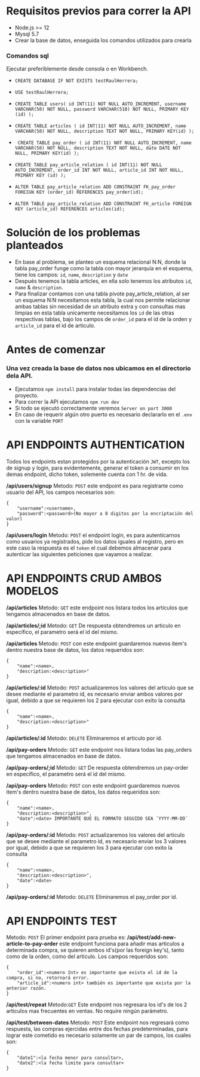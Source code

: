 # Requisitos previos para correr la API

  - Node.js >= 12
  - Mysql 5.7
  - Crear la base de datos, enseguida los comandos utilizados para crearla

### Comandos sql
Ejecutar preferiblemente desde consola o en Workbench.
* `CREATE DATABASE IF NOT EXISTS testRaulHerrera;`
* `USE testRaulHerrera;`
* `CREATE TABLE users(
    id INT(11) NOT NULL AUTO_INCREMENT,
    username VARCHAR(50) NOT NULL,
    password VARCHAR(510) NOT NULL,
    PRIMARY KEY (id)
);`
* `CREATE TABLE articles (
    id INT(11) NOT NULL AUTO_INCREMENT,
    name VARCHAR(50) NOT NULL,
    description TEXT NOT NULL,
    PRIMARY KEY(id)
);`

* `
CREATE TABLE pay_order (
    id INT(11) NOT NULL AUTO_INCREMENT,
    name VARCHAR(50) NOT NULL,
    description TEXT NOT NULL,
    date DATE NOT NULL,
    PRIMARY KEY(id)
);`

* `CREATE TABLE pay_article_relation (
        id INT(11) NOT NULL AUTO_INCREMENT,
        order_id INT NOT NULL,
        article_id INT NOT NULL,
        PRIMARY KEY (id)
);`

* `ALTER TABLE pay_article_relation
ADD CONSTRAINT FK_pay_order
FOREIGN KEY (order_id) REFERENCES pay_order(id);`

* `ALTER TABLE pay_article_relation
ADD CONSTRAINT FK_article
FOREIGN KEY (article_id) REFERENCES articles(id);`
 
# Solución de los problemas planteados


  - En base al problema, se planteo un esquema relacional N:N, donde la tabla pay_order funge como la tabla con mayor jerarquía en el esquema, tiene los campos: `id`, `name`, `description` y `date`
  - Después tenemos la tabla articles, en ella solo tenemos los atributos `id`, `name` & `description`.
  - Para finalizar contamos con una tabla pivote pay_article_relation, al ser un esquema N:N necesitamos esta tabla, la cual nos permite relacionar ambas tablas sin necesidad de un atributo extra y con consultas mas limpias en esta tabla unicamente necesitamos los `id` de las otras respectivas tablas, bajo los campos de `order_id` para el id de la orden y `article_id` para el id de articulo.

# Antes de comenzar
### Una vez creada la base de datos nos ubicamos en el directorio dela API.
  - Ejecutamos `npm install` para instalar todas las dependencias del proyecto.
  - Para correr la API ejecutamos `npm run dev`
  - Si todo se ejecutó correctamente veremos `Server on port 3000`
  - En caso de requerir algún otro puerto es necesario declararlo en el `.env` con la variable `PORT`


# API ENDPOINTS AUTHENTICATION
Todos los endpoints estan protegidos por la autenticación `JWT`, excepto los de signup y login, para evidentemente, generar el token a consumir en los demas endpoint, dicho token, solemente cuenta con 1 hr. de vida.

**/api/users/signup**
Metodo: `POST`
este endpoint es para registrarte como usuario del API, los campos necesarios son:
```
{
    "username":<username>,
    "password":<password>(No mayor a 8 digitos por la encriptación del valor)
}
```
**/api/users/login**
Metodo: `POST`
el endpoint login, es para autenticarnos como usuarios ya registrados, pide los datos iguales al registro, pero en este caso la respuesta es el `token` 
el cual debemos almacenar para autenticar las siguientes peticiones que vayamos a realizar.

# API ENDPOINTS CRUD AMBOS MODELOS
**/api/articles**
Metodo: `GET`
este endpoint nos listara todos los articulos que tengamos almacenados en base de datos.

**/api/articles/;id**
Metodo: `GET`
De respuesta obtendremos un articulo en específico, el parametro será el id del mismo.

**/api/articles**
Metodo: `POST`
con este endpoint guardaremos nuevos item's dentro nuestra base de datos, los datos requeridos son:
```
{
    "name":<name>,
    "description:<description>"
}
```

**/api/articles/:id**
Metodo: `POST`
actualizaremos los valores del articulo que se desee mediante el parametro id,
es necesario enviar ambos valores por igual, debido a que se requieren los 2 para ejecutar con exito la consulta
```
{
    "name":<name>,
    "description:<description>"
}
```

**/api/articles/:id**
Metodo: `DELETE`
Eliminaremos el articulo por id.



**/api/pay-orders**
Metodo: `GET`
este endpoint nos listara todas las pay_orders que tengamos almacenados en base de datos.

**/api/pay-orders/;id**
Metodo: `GET`
De respuesta obtendremos un pay-order en específico, el parametro será el id del mismo.

**/api/pay-orders**
Metodo: `POST`
con este endpoint guardaremos nuevos item's dentro nuestra base de datos, los datos requeridos son:
```
{
    "name":<name>,
    "description:<description>",
    "date":<date> IMPORTANTE QUE EL FORMATO SEGUIDO SEA `YYYY-MM-DD`
}
```

**/api/pay-orders/:id**
Metodo: `POST`
actualizaremos los valores del articulo que se desee mediante el parametro id,
es necesario enviar los 3 valores por igual, debido a que se requieren los 3 para ejecutar con exito la consulta
```
{
    "name":<name>,
    "description:<description>",
    "date":<date>
}
```

**/api/pay-orders/:id**
Metodo: `DELETE`
Eliminaremos el pay_order por id.


# API ENDPOINTS TEST
Metodo: `POST`
El primer endpoint para prueba es:
**/api/test/add-new-article-to-pay-order**
este endpoint funciona para añadir mas articulos a determinada compra, se quieren ambos id's(por las foreign key's), tanto como de la orden, como del articulo.
Los campos requeridos son:
```
{
    "order_id":<numero Int> es importante que exista el id de la compra, si no, retornará error.
    "article_id":<numero int> también es importante que exista por la anterior razón.
}
```
**/api/test/repeat**
Metodo:`GET`
Este endpoint nos regresara los id's de los 2 articulos mas frecuentes en ventas.
No require ningún parámetro.

**/api/test/between-dates**
Metodo: `POST`
Este endpoint nos regresará como respuesta, las compras ejercidas entre dos fechas predeterminadas, para lograr este cometido es necesario solamente un par de campos, los cuales son:
```
{
    "date1":<la fecha menor para consultar>,
    "date2":<la fecha limite para consultar>
}
```


